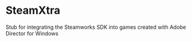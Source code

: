 # SteamXtra

Stub for integrating the Steamworks SDK into games created with Adobe Director for Windows